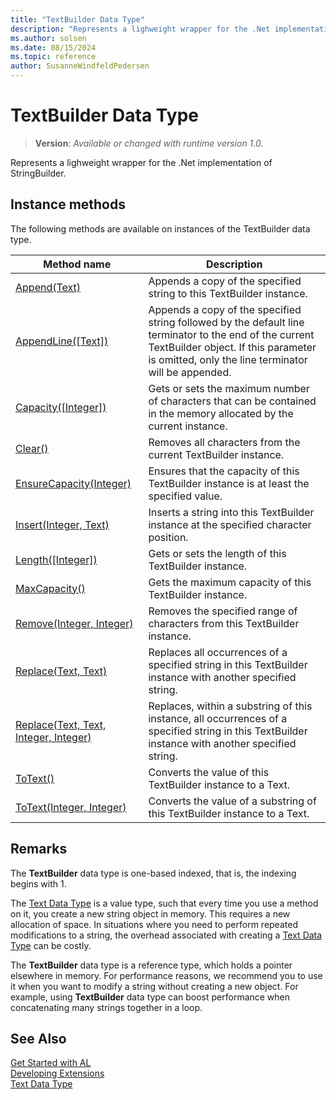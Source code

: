 ```yaml
---
title: "TextBuilder Data Type"
description: "Represents a lighweight wrapper for the .Net implementation of StringBuilder."
ms.author: solsen
ms.date: 08/15/2024
ms.topic: reference
author: SusanneWindfeldPedersen
---
```

[//]: # (START>DO_NOT_EDIT)
[//]: # (IMPORTANT:Do not edit any of the content between here and the END>DO_NOT_EDIT.)
[//]: # (Any modifications should be made in the .xml files in the ModernDev repo.)
# TextBuilder Data Type
> **Version**: _Available or changed with runtime version 1.0._

Represents a lighweight wrapper for the .Net implementation of StringBuilder.



## Instance methods
The following methods are available on instances of the TextBuilder data type.

|Method name|Description|
|-----------|-----------|
|[Append(Text)](textbuilder-append-method.md)|Appends a copy of the specified string to this TextBuilder instance.|
|[AppendLine([Text])](textbuilder-appendline-method.md)|Appends a copy of the specified string followed by the default line terminator to the end of the current TextBuilder object. If this parameter is omitted, only the line terminator will be appended.|
|[Capacity([Integer])](textbuilder-capacity-method.md)|Gets or sets the maximum number of characters that can be contained in the memory allocated by the current instance.|
|[Clear()](textbuilder-clear-method.md)|Removes all characters from the current TextBuilder instance.|
|[EnsureCapacity(Integer)](textbuilder-ensurecapacity-method.md)|Ensures that the capacity of this TextBuilder instance is at least the specified value.|
|[Insert(Integer, Text)](textbuilder-insert-method.md)|Inserts a string into this TextBuilder instance at the specified character position.|
|[Length([Integer])](textbuilder-length-method.md)|Gets or sets the length of this TextBuilder instance.|
|[MaxCapacity()](textbuilder-maxcapacity-method.md)|Gets the maximum capacity of this TextBuilder instance.|
|[Remove(Integer, Integer)](textbuilder-remove-method.md)|Removes the specified range of characters from this TextBuilder instance.|
|[Replace(Text, Text)](textbuilder-replace-text-text-method.md)|Replaces all occurrences of a specified string in this TextBuilder instance with another specified string.|
|[Replace(Text, Text, Integer, Integer)](textbuilder-replace-text-text-integer-integer-method.md)|Replaces, within a substring of this instance, all occurrences of a specified string in this TextBuilder instance with another specified string.|
|[ToText()](textbuilder-totext--method.md)|Converts the value of this TextBuilder instance to a Text.|
|[ToText(Integer, Integer)](textbuilder-totext-integer-integer-method.md)|Converts the value of a substring of this TextBuilder instance to a Text.|

[//]: # (IMPORTANT: END>DO_NOT_EDIT)

## Remarks
The **TextBuilder** data type is one-based indexed, that is, the indexing begins with 1.

The [Text Data Type](..\text\text-data-type.md) is a value type, such that every time you use a method on it, you create a new string object in memory. This requires a new allocation of space. In situations where you need to perform repeated modifications to a string, the overhead associated with creating a [Text Data Type](..\text\text-data-type.md) can be costly.  

The **TextBuilder** data type is a reference type, which holds a pointer elsewhere in memory. For performance reasons, we recommend you to use it when you want to modify a string without creating a new object. For example, using **TextBuilder** data type can boost performance when concatenating many strings together in a loop.

## See Also
[Get Started with AL](../../devenv-get-started.md)  
[Developing Extensions](../../devenv-dev-overview.md)  
[Text Data Type](..\text\text-data-type.md) 
